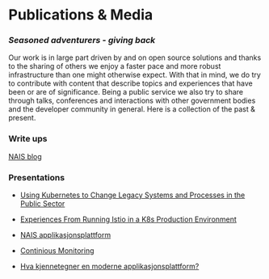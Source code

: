 # Publications & Media

### _Seasoned adventurers - giving back_

Our work is in large part driven by and on open source solutions and thanks to the sharing of others we enjoy a faster pace and more robust infrastructure than one might otherwise expect. 
With that in mind, we do try to contribute with content that describe topics and experiences that have been or are of significance. 
Being a public service we also try to share through talks, conferences and interactions with other government bodies and the developer community in general. Here is a collection of the past & present.


### Write ups
[NAIS blog](https://nais.io/blog/)

### Presentations

* [Using Kubernetes to Change Legacy Systems and Processes in the Public Sector
](https://www.youtube.com/watch?v=Sp1vCVivBVg)

* [Experiences From Running Istio in a K8s Production Environment
](https://www.youtube.com/watch?v=5qrR01n9JyY)

* [NAIS applikasjonsplattform](https://vimeo.com/360816415)

* [Continious Monitoring](https://vimeo.com/182083536)
 
* [Hva kjennetegner en moderne applikasjonsplattform?](https://vimeo.com/234013062)

